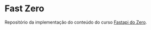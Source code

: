 Fast Zero
=========

Repositório da implementação do conteúdo do curso [Fastapi do Zero](https://fastapidozero.dunossauro.com/02/#exercicio).
